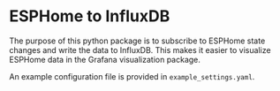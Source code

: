 # ESPHome to InfluxDB

The purpose of this python package is to subscribe to ESPHome state changes and
write the data to InfluxDB. This makes it easier to visualize ESPHome data in
the Grafana visualization package.

An example configuration file is provided in `example_settings.yaml`.

